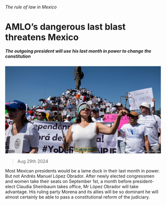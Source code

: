 ###### The rule of law in Mexico

# AMLO’s dangerous last blast threatens Mexico 

##### The outgoing president will use his last month in power to change the constitution 

![image](images/20240831_AMP501.jpg) 

> Aug 29th 2024 

Most Mexican presidents would be a lame duck in their last month in power. But not Andrés Manuel López Obrador. After newly elected congressmen and women take their seats on September 1st, a month before president-elect Claudia Sheinbaum takes office, Mr López Obrador will take advantage. His ruling party Morena and its allies will be so dominant he will almost certainly be able to pass a constitutional reform of the judiciary. 

